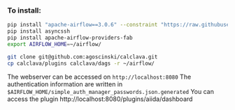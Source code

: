 ### To install:

```bash
pip install "apache-airflow==3.0.6" --constraint "https://raw.githubusercontent.com/apache/airflow/constraints-3.0.6/constraints-3.`x`.txt" # where `x` is your python version
pip install asyncssh
pip install apache-airflow-providers-fab
export AIRFLOW_HOME=~/airflow/

git clone git@github.com:agoscinski/calclava.git
cp calclava/plugins calclava/dags -r ~/airflow/
```

The webserver can be accessed on `http://localhost:8080`
The authentication information are written in `$AIRFLOW_HOME/simple_auth_manager_passwords.json.generated`
You can access the plugin http://localhost:8080/plugins/aiida/dashboard

